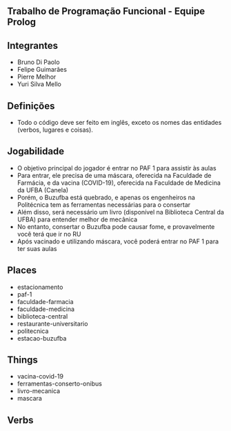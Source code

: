 ## Trabalho de Programação Funcional - Equipe Prolog

## Integrantes
* Bruno Di Paolo
* Felipe Guimarães
* Pierre Melhor
* Yuri Silva Mello

## Definições
* Todo o código deve ser feito em inglês, exceto os nomes das entidades (verbos, lugares e coisas).

## Jogabilidade
* O objetivo principal do jogador é entrar no PAF 1 para assistir às aulas
* Para entrar, ele precisa de uma máscara, oferecida na Faculdade de Farmácia, e da vacina (COVID-19), oferecida na Faculdade de Medicina da UFBA (Canela)
* Porém, o Buzufba está quebrado, e apenas os engenheiros na Politécnica tem as ferramentas necessárias para o consertar
* Além disso, será necessário um livro (disponível na Biblioteca Central da UFBA) para entender melhor de mecânica
* No entanto, consertar o Buzufba pode causar fome, e provavelmente você terá que ir no RU
* Após vacinado e utilizando máscara, você poderá entrar no PAF 1 para ter suas aulas

## Places
* estacionamento
* paf-1
* faculdade-farmacia
* faculdade-medicina
* biblioteca-central
* restaurante-universitario
* politecnica
* estacao-buzufba

## Things
* vacina-covid-19
* ferramentas-conserto-onibus
* livro-mecanica
* mascara

## Verbs
